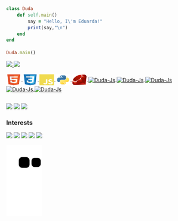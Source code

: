 ```ruby
class Duda
    def self.main()
        say = "Hello, I\'m Eduarda!"
        print(say,"\n")
    end
end

Duda.main()
```

<div>
  <a href = "https://github.com/MEduardaOl">
  <img height = "150em" src="https://github-readme-stats.vercel.app/api?username=MEduardaOl&show_icons=true&theme=dracula&include_all_commits=true&count_private=true"/>
  <img height = "150em" src="https://github-readme-stats.vercel.app/api/top-langs/?username=MEduardaOl&layout=compact&langs_count=6&theme=dracula"/>
</div>

<div style="display: inline_block"><br>
  <img align="center" alt="Duda-Js" height="30" width="40" src="https://raw.githubusercontent.com/devicons/devicon/master/icons/html5/html5-original.svg"/>
  <img align="center" alt="Duda-Js" height="30" width="40" src="https://raw.githubusercontent.com/devicons/devicon/master/icons/css3/css3-original.svg"/>
  <img align="center" alt="Duda-Js" height="30" width="40" src="https://raw.githubusercontent.com/devicons/devicon/master/icons/javascript/javascript-plain.svg"/>
  <img align="center" alt="Duda-Js" height="30" width="40" src="https://raw.githubusercontent.com/devicons/devicon/master/icons/python/python-original.svg"/>
  <img align="center" alt="Duda-Js" height="30" width="40" src="https://raw.githubusercontent.com/devicons/devicon/master/icons/ruby/ruby-original.svg"/>
  <img align="center" alt="Duda-Js" height="30" width="40" src="https://cdn.jsdelivr.net/gh/devicons/devicon/icons/arduino/arduino-original-wordmark.svg"/>
  <img align="center" alt="Duda-Js" height="30" width="40" src="https://cdn.jsdelivr.net/gh/devicons/devicon/icons/csharp/csharp-original.svg"/>
  <img align="center" alt="Duda-Js" height="30" width="40" src="https://cdn.jsdelivr.net/gh/devicons/devicon/icons/godot/godot-original.svg"/>
  <img align="center" alt="Duda-Js" height="30" width="40" src="https://cdn.jsdelivr.net/gh/devicons/devicon/icons/lua/lua-plain-wordmark.svg"/>
  <img align="center" alt="Duda-Js" height="30" width="40" src="https://cdn.jsdelivr.net/gh/devicons/devicon/icons/unity/unity-original.svg"/>
</div>
  
## 
 <div>
   <a href = mailto:"dudasilva160320@gmail.com"><img src="https://img.shields.io/badge/Gmail-D14836?style=for-the-badge&logo=gmail&logoColor=white" targert="blank"></a>
   <a href = "https://www.linkedin.com/in/maria-eduarda-olímpio-277239188/" target="blank"><img src="https://img.shields.io/badge/LinkedIn-0077B5?style=for-the-badge&logo=linkedin&logoColor=white" target="blank"></a>
   <a href = "https://leetcode.com/duda-olimpio/" target="blank"><img src="https://img.shields.io/badge/-LeetCode-FFA116?style=for-the-badge&logo=LeetCode&logoColor=black" target="blank"></a>
</div>

### Interests
  <div>
    <img src = "https://img.shields.io/badge/Sass-CC6699?style=for-the-badge&logo=sass&logoColor=white"/>
    <img src = "https://img.shields.io/badge/PHP-777BB4?style=for-the-badge&logo=php&logoColor=white"/>
    <img src = "https://img.shields.io/badge/Java-ED8B00?style=for-the-badge&logo=java&logoColor=white"/>
    <img src = "https://img.shields.io/badge/.NET-5C2D91?style=for-the-badge&logo=.net&logoColor=white"/>
    <img src = "https://img.shields.io/badge/React_Native-20232A?style=for-the-badge&logo=react&logoColor=61DAFB"/>
  </div>
  
  

  
![Snake animation](https://github.com/MEduardaOl/MEduardaOl/blob/output/github-contribution-grid-snake.svg)
